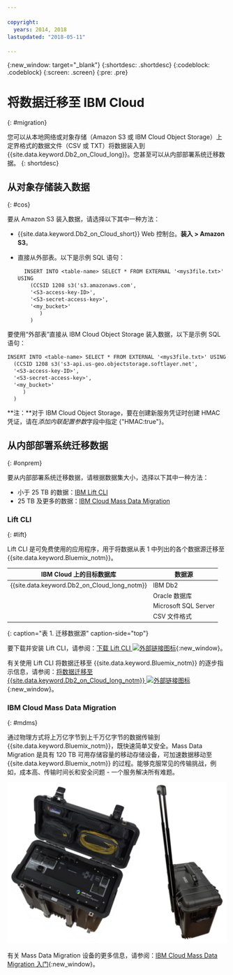 ```yaml
---

copyright:
  years: 2014, 2018
lastupdated: "2018-05-11"

---
```


<!-- Attribute definitions --> 
{:new_window: target="_blank"}
{:shortdesc: .shortdesc}
{:codeblock: .codeblock}
{:screen: .screen}
{:pre: .pre}

# 将数据迁移至 IBM Cloud
{: #migration}

您可以从本地网络或对象存储（Amazon S3 或 IBM Cloud Object Storage）上定界格式的数据文件（CSV 或 TXT）将数据装入到 {{site.data.keyword.Db2_on_Cloud_long}}。您甚至可以从内部部署系统迁移数据。
{: shortdesc}

## 从对象存储装入数据
{: #cos}

要从 Amazon S3 装入数据，请选择以下其中一种方法：
  * {{site.data.keyword.Db2_on_Cloud_short}} Web 控制台。**装入 > Amazon S3**。 
  * 直接从外部表。以下是示例 SQL 语句：

    ```
      INSERT INTO <table-name> SELECT * FROM EXTERNAL '<mys3file.txt>' USING
        (CCSID 1208 s3('s3.amazonaws.com',
        '<S3-access-key-ID>',
        '<S3-secret-access-key>',
        '<my_bucket>'
           )
        )      
    ```

要使用“外部表”直接从 IBM Cloud Object Storage 装入数据，以下是示例 SQL 语句：

```
INSERT INTO <table-name> SELECT * FROM EXTERNAL '<mys3file.txt>' USING
  (CCSID 1208 s3('s3-api.us-geo.objectstorage.softlayer.net',
  '<S3-access-key-ID>',
  '<S3-secret-access-key>',
  '<my_bucket>'
     )
  )      
```

**注：**对于 IBM Cloud Object Storage，要在创建新服务凭证时创建 HMAC 凭证，请在*添加内联配置参数*字段中指定 {"HMAC:true"}。

## 从内部部署系统迁移数据
{: #onprem}

要从内部部署系统迁移数据，请根据数据集大小，选择以下其中一种方法：
* 小于 25 TB 的数据：[IBM Lift CLI](#lift)
* 25 TB 及更多的数据：[IBM Cloud Mass Data Migration](#mdms)

### Lift CLI
{: #lift}

Lift CLI 是可免费使用的应用程序，用于将数据从表 1 中列出的各个数据源迁移至 {{site.data.keyword.Bluemix_notm}}。 

| IBM Cloud 上的目标数据库     | 数据源      |
|------------------------------|-------------|
| {{site.data.keyword.Db2_on_Cloud_long_notm}}   | IBM Db2 |
|                              | Oracle 数据库 |
|                              | Microsoft SQL Server |
|                              | CSV 文件格式 |
{: caption="表 1. 迁移数据源" caption-side="top"}

要下载并安装 Lift CLI，请参阅：[下载 Lift CLI ![外部链接图标](../../icons/launch-glyph.svg "外部链接图标")](https://lift.ng.bluemix.net/#download){:new_window}。

有关使用 Lift CLI 将数据迁移至 {{site.data.keyword.Bluemix_notm}} 的逐步指示信息，请参阅：[将数据迁移至 {{site.data.keyword.Db2_on_Cloud_long_notm}} ![外部链接图标](../../icons/launch-glyph.svg "外部链接图标")](https://lift.ng.bluemix.net/#docs){:new_window}。

### IBM Cloud Mass Data Migration
{: #mdms}

通过物理方式将上万亿字节到上千万亿字节的数据传输到 {{site.data.keyword.Bluemix_notm}}，既快速简单又安全。Mass Data Migration 是具有 120 TB 可用存储容量的移动存储设备，可加速数据移动至 {{site.data.keyword.Bluemix_notm}} 的过程。能够克服常见的传输挑战，例如，成本高、传输时间长和安全问题 - 一个服务解决所有难题。

![Mass Data Migration 设备的视图](images/mdms.svg)

有关 Mass Data Migration 设备的更多信息，请参阅：[IBM Cloud Mass Data Migration 入门](/docs/infrastructure/mass-data-migration/index.html#getting-started-with-ibm-cloud-mass-data-migration){:new_window}。

